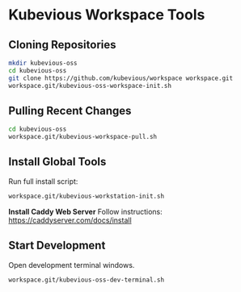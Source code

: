 # Kubevious Workspace Tools

## Cloning Repositories
```sh
mkdir kubevious-oss
cd kubevious-oss
git clone https://github.com/kubevious/workspace workspace.git
workspace.git/kubevious-oss-workspace-init.sh
```

## Pulling Recent Changes
```sh
cd kubevious-oss
workspace.git/kubevious-workspace-pull.sh
```

## Install Global Tools
Run full install script:
```sh
workspace.git/kubevious-workstation-init.sh
```

**Install Caddy Web Server**
Follow instructions: https://caddyserver.com/docs/install


## Start Development
Open development terminal windows.
```sh
workspace.git/kubevious-oss-dev-terminal.sh
```